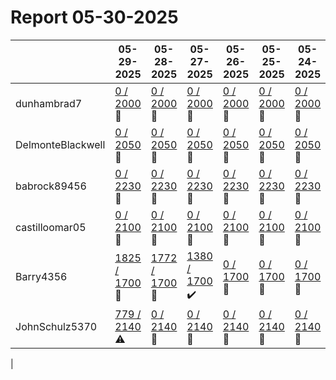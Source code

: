 # Report 05-30-2025
| | 05-29-2025 | 05-28-2025 | 05-27-2025 | 05-26-2025 | 05-25-2025 | 05-24-2025 | 05-23-2025 |
| --- | --- | --- | --- | --- | --- | --- | --- |
| dunhambrad7 | [0 / 2000](https://www.myfitnesspal.com/food/diary/dunhambrad7?date=2025-05-29) :no_entry_sign: | [0 / 2000](https://www.myfitnesspal.com/food/diary/dunhambrad7?date=2025-05-28) :no_entry_sign: | [0 / 2000](https://www.myfitnesspal.com/food/diary/dunhambrad7?date=2025-05-27) :no_entry_sign: | [0 / 2000](https://www.myfitnesspal.com/food/diary/dunhambrad7?date=2025-05-26) :no_entry_sign: | [0 / 2000](https://www.myfitnesspal.com/food/diary/dunhambrad7?date=2025-05-25) :no_entry_sign: | [0 / 2000](https://www.myfitnesspal.com/food/diary/dunhambrad7?date=2025-05-24) :no_entry_sign: | [0 / 2000](https://www.myfitnesspal.com/food/diary/dunhambrad7?date=2025-05-23) :no_entry_sign: |
| DelmonteBlackwell | [0 / 2050](https://www.myfitnesspal.com/food/diary/DelmonteBlackwell?date=2025-05-29) :no_entry_sign: | [0 / 2050](https://www.myfitnesspal.com/food/diary/DelmonteBlackwell?date=2025-05-28) :no_entry_sign: | [0 / 2050](https://www.myfitnesspal.com/food/diary/DelmonteBlackwell?date=2025-05-27) :no_entry_sign: | [0 / 2050](https://www.myfitnesspal.com/food/diary/DelmonteBlackwell?date=2025-05-26) :no_entry_sign: | [0 / 2050](https://www.myfitnesspal.com/food/diary/DelmonteBlackwell?date=2025-05-25) :no_entry_sign: | [0 / 2050](https://www.myfitnesspal.com/food/diary/DelmonteBlackwell?date=2025-05-24) :no_entry_sign: | [0 / 2050](https://www.myfitnesspal.com/food/diary/DelmonteBlackwell?date=2025-05-23) :no_entry_sign: |
| babrock89456 | [0 / 2230](https://www.myfitnesspal.com/food/diary/babrock89456?date=2025-05-29) :no_entry_sign: | [0 / 2230](https://www.myfitnesspal.com/food/diary/babrock89456?date=2025-05-28) :no_entry_sign: | [0 / 2230](https://www.myfitnesspal.com/food/diary/babrock89456?date=2025-05-27) :no_entry_sign: | [0 / 2230](https://www.myfitnesspal.com/food/diary/babrock89456?date=2025-05-26) :no_entry_sign: | [0 / 2230](https://www.myfitnesspal.com/food/diary/babrock89456?date=2025-05-25) :no_entry_sign: | [0 / 2230](https://www.myfitnesspal.com/food/diary/babrock89456?date=2025-05-24) :no_entry_sign: | [0 / 2230](https://www.myfitnesspal.com/food/diary/babrock89456?date=2025-05-23) :no_entry_sign: |
| castilloomar05 | [0 / 2100](https://www.myfitnesspal.com/food/diary/castilloomar05?date=2025-05-29) :no_entry_sign: | [0 / 2100](https://www.myfitnesspal.com/food/diary/castilloomar05?date=2025-05-28) :no_entry_sign: | [0 / 2100](https://www.myfitnesspal.com/food/diary/castilloomar05?date=2025-05-27) :no_entry_sign: | [0 / 2100](https://www.myfitnesspal.com/food/diary/castilloomar05?date=2025-05-26) :no_entry_sign: | [0 / 2100](https://www.myfitnesspal.com/food/diary/castilloomar05?date=2025-05-25) :no_entry_sign: | [0 / 2100](https://www.myfitnesspal.com/food/diary/castilloomar05?date=2025-05-24) :no_entry_sign: | [0 / 2100](https://www.myfitnesspal.com/food/diary/castilloomar05?date=2025-05-23) :no_entry_sign: |
| Barry4356 | [1825 / 1700](https://www.myfitnesspal.com/food/diary/Barry4356?date=2025-05-29) :no_entry_sign: | [1772 / 1700](https://www.myfitnesspal.com/food/diary/Barry4356?date=2025-05-28) :no_entry_sign: | [1380 / 1700](https://www.myfitnesspal.com/food/diary/Barry4356?date=2025-05-27) :heavy_check_mark: | [0 / 1700](https://www.myfitnesspal.com/food/diary/Barry4356?date=2025-05-26) :no_entry_sign: | [0 / 1700](https://www.myfitnesspal.com/food/diary/Barry4356?date=2025-05-25) :no_entry_sign: | [0 / 1700](https://www.myfitnesspal.com/food/diary/Barry4356?date=2025-05-24) :no_entry_sign: | [0 / 1700](https://www.myfitnesspal.com/food/diary/Barry4356?date=2025-05-23) :no_entry_sign: |
| JohnSchulz5370 | [779 / 2140](https://www.myfitnesspal.com/food/diary/JohnSchulz5370?date=2025-05-29) :warning: | [0 / 2140](https://www.myfitnesspal.com/food/diary/JohnSchulz5370?date=2025-05-28) :no_entry_sign: | [0 / 2140](https://www.myfitnesspal.com/food/diary/JohnSchulz5370?date=2025-05-27) :no_entry_sign: | [0 / 2140](https://www.myfitnesspal.com/food/diary/JohnSchulz5370?date=2025-05-26) :no_entry_sign: | [0 / 2140](https://www.myfitnesspal.com/food/diary/JohnSchulz5370?date=2025-05-25) :no_entry_sign: | [0 / 2140](https://www.myfitnesspal.com/food/diary/JohnSchulz5370?date=2025-05-24) :no_entry_sign: | [0 / 2140](https://www.myfitnesspal.com/food/diary/JohnSchulz5370?date=2025-05-23) :no_entry_sign: |
|